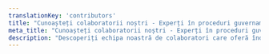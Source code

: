 ```yaml
---
translationKey: 'contributors'
title: "Cunoașteți colaboratorii noștri - Experți în proceduri guvernamentale"
meta_title: "Cunoașteți colaboratorii noștri - Experți în proceduri guvernamentale"
description: "Descoperiți echipa noastră de colaboratori care oferă îndrumări și perspective de specialitate pentru a naviga și accelera eficient diverse proceduri guvernamentale."
---
```

